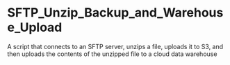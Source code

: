 # SFTP_Unzip_Backup_and_Warehouse_Upload
A script that connects to an SFTP server, unzips a file, uploads it to S3, and then uploads the contents of the unzipped file to a cloud data warehouse

